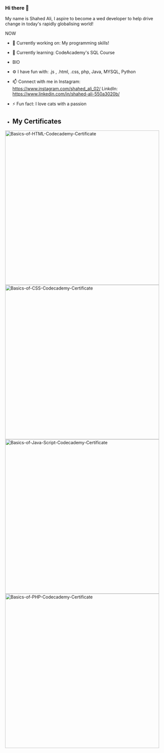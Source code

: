 ### Hi there 👋 
My name is Shahed Ali, I aspire to become a wed developer to help drive change in today's rapidly globalising world! 


NOW

- 🔭 Currently working on: My programming skills! 
- 🌱 Currently learning: CodeAcademy's SQL Course 
- BIO
- ⚙ I have fun with: .js , .html, .css, php, Java, MYSQL, Python
- 📫 Connect with me in Instagram: https://www.instagram.com/shahed_ali_02/ LinkdIn: https://www.linkedin.com/in/shahed-ali-550a3020b/
- ⚡ Fun fact: I love cats with a passion

- ## My Certificates
<a href="https://ibb.co/BB4hPfS"><img src="https://i.ibb.co/kX3LyGW/Basics-of-HTML-Codecademy-Certificate.jpg" alt="Basics-of-HTML-Codecademy-Certificate" height="500px" width="500px"></a>
<a href="https://ibb.co/Fq1QhcF"><img src="https://i.ibb.co/dJvNfXR/Basics-of-CSS-Codecademy-Certificate.jpg" alt="Basics-of-CSS-Codecademy-Certificate"  height="500px" width="500px"></a>
<a href="https://ibb.co/w7SsgvR"><img src="https://i.ibb.co/428dtQ7/Basics-of-Java-Script-Codecademy-Certificate.jpg" alt="Basics-of-Java-Script-Codecademy-Certificate" height="500px" width="500px" ></a>
<a href="https://ibb.co/SPnc0mH"><img src="https://i.ibb.co/zrRFb2C/Basics-of-PHP-Codecademy-Certificate.jpg" alt="Basics-of-PHP-Codecademy-Certificate" height="500px" width="500px" ></a>



